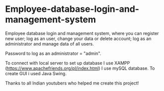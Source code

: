 # Employee-database-login-and-management-system
Employee database login and management system, where you can register new user; log as an user, change your data or delete account; log as an administrator and manage data of all users.

Password to log as an administrator = "admin".

To connect with local server to set up database I use XAMPP (https://www.apachefriends.org/pl/index.html)
I use mySQL database.
To create GUI i used Java Swing.

Thanks to all Indian youtubers who helped me create this project!

